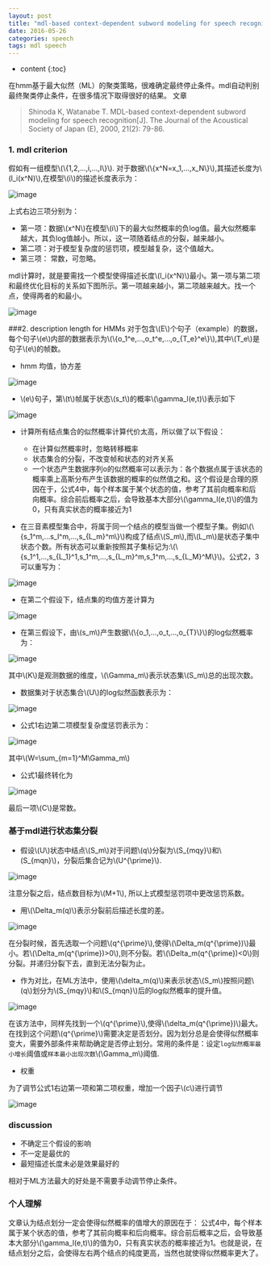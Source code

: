 ```yaml
---
layout: post
title: "mdl-based context-dependent subword modeling for speech recognition"
date: 2016-05-26
categories: speech
tags: mdl speech
---
```


* content
{:toc}


在hmm基于最大似然（ML）的聚类策略，很难确定最终停止条件。mdl自动判别最终聚类停止条件，在很多情况下取得很好的结果。
文章




> Shinoda K, Watanabe T. MDL-based context-dependent subword modeling for speech recognition[J]. The Journal of the Acoustical Society of Japan (E), 2000, 21(2): 79-86.

### 1. mdl criterion

假如有一组模型\\(\\{1,2,...,i,...,I\\}\\). 对于数据\\(\\{x^N=x_1,...,x_N\\}\\),其描述长度为\\(l_i(x^N)\\),在模型\\(i\\)的描述长度表示为：

![image](http://vsooda.github.io/assets/mdl/eq1.png)

上式右边三项分别为：

* 第一项：数据\\(x^N\\)在模型\\(i\\)下的最大似然概率的负log值。最大似然概率越大，其负log值越小。所以，这一项随着结点的分裂，越来越小。
* 第二项：对于模型复杂度的惩罚项，模型越复杂，这个值越大。
* 第三项： 常数，可忽略。

mdl计算时，就是要需找一个模型使得描述长度\\(l_i(x^N)\\)最小。第一项与第二项和最终优化目标的关系如下图所示。第一项越来越小，第二项越来越大。找一个点，使得两者的和最小。

![image](http://vsooda.github.io/assets/mdl/mdl.png)

###2. description length for HMMs
对于包含\\(E\\)个句子（example）的数据，每个句子\\(e\\)内部的数据表示为\\(\\{o_1^e,...,o_t^e,...,o_{T_e}^e\\}\\),其中\\(T_e\\)是句子\\(e\\)的帧数。


* hmm 均值，协方差

![image](http://vsooda.github.io/assets/mdl/eq2_3.png)

* \\(e\\)句子，第\\(t\\)帧属于状态\\(s_t\\)的概率\\(\gamma_l(e,t)\\)表示如下

![image](http://vsooda.github.io/assets/mdl/eq4.png)


* 计算所有结点集合的似然概率计算代价太高，所以做了以下假设：

	* 在计算似然概率时，忽略转移概率
	* 状态集合的分裂，不改变帧和状态的对齐关系
	* 一个状态产生数据序列o的似然概率可以表示为：各个数据点属于该状态的概率乘上高斯分布产生该数据的概率的似然值之和。这个假设是合理的原因在于，公式4中，每个样本属于某个状态的值，参考了其前向概率和后向概率。综合前后概率之后，会导致基本大部分\\(\gamma_l(e,t)\\)的值为0，只有真实状态的概率接近为1

* 在三音素模型集合中，将属于同一个结点的模型当做一个模型子集。例如\\(\\{s_1^m,...s_l^m,...,s_{L_m}^m\\}\\)构成了结点\\(S_m\\),而\\(L_m\\)是状态子集中状态个数。所有状态可以重新按照其子集标记为:\\(\\{s_1^1,...,s_{L_1}^1,s_1^m,...,s_{L_m}^m,s_1^m,...,s_{L_M}^M\\}\\)。公式2，3可以重写为：

![image](http://vsooda.github.io/assets/mdl/eq5_7.png)

* 在第二个假设下，结点集的均值方差计算为

![image](http://vsooda.github.io/assets/mdl/eq8_10.png)

* 在第三假设下，由\\(s_m\\)产生数据\\(\\{o_1,...,o_t,...,o_{T\}\\}\\)的log似然概率为：

![image](http://vsooda.github.io/assets/mdl/eq11_12.png)

其中\\(K\\)是观测数据的维度，\\(\Gamma_m\\)表示状态集\\(S_m\\)总的出现次数。

* 数据集对于状态集合\\(U\\)的log似然函数表示为：

![image](http://vsooda.github.io/assets/mdl/eq14.png)

* 公式1右边第二项模型复杂度惩罚表示为：


![image](http://vsooda.github.io/assets/mdl/eq15.png)

其中\\(W=\sum_{m=1}^M\Gamma_m\\)

* 公式1最终转化为

![image](http://vsooda.github.io/assets/mdl/eq16.png)

最后一项\\(C\\)是常数。

### 基于mdl进行状态集分裂

* 假设\\(U\\)状态中结点\\(S_m\\)对于问题\\(q\\)分裂为\\(S_{mqy}\\)和\\(S_{mqn}\\)，分裂后集合记为\\(U^{\prime}\\).

![image](http://vsooda.github.io/assets/mdl/eq17.png)

注意分裂之后，结点数目标为\\(M+1\\), 所以上式模型惩罚项中更改惩罚系数。

* 用\\(\Delta_m(q)\\)表示分裂前后描述长度的差。

![image](http://vsooda.github.io/assets/mdl/eq18.png)

在分裂时候，首先选取一个问题\\(q^{\prime}\\),使得\\(\Delta_m(q^{\prime})\\)最小。若\\(\Delta_m(q^{\prime})>0\\),则不分裂。若\\(\Delta_m(q^{\prime})<0\\)则分裂。并递归分裂下去，直到无法分裂为止。

* 作为对比，在ML方法中，使用\\(\delta_m(q)\\)来表示状态\\(S_m\\)按照问题\\(q\\)划分为\\(S_{mqy}\\)和\\(S_{mqn}\\)后的log似然概率的提升值。

![image](http://vsooda.github.io/assets/mdl/eq19.png)

在该方法中，同样先找到一个\\(q^{\prime}\\),使得\\(\delta_m(q^{\prime})\\)最大。在找到这个问题\\(q^{\prime}\\)需要决定是否划分。因为划分总是会使得似然概率变大，需要外部条件来帮助确定是否停止划分。常用的条件是：设定`log似然概率最小增长`阈值或`样本最小出现次数`\\(\Gamma_m\\)阈值.


* 权重

为了调节公式1右边第一项和第二项权重，增加一个因子\\(c\\)进行调节

![image](http://vsooda.github.io/assets/mdl/eq20.png)

### discussion
* 不确定三个假设的影响
* 不一定是最优的
* 最短描述长度未必是效果最好的

相对于ML方法最大的好处是不需要手动调节停止条件。

### 个人理解
文章认为结点划分一定会使得似然概率的值增大的原因在于：
公式4中，每个样本属于某个状态的值，参考了其前向概率和后向概率。综合前后概率之后，会导致基本大部分\\(\gamma_l(e,t)\\)的值为0，只有真实状态的概率接近为1。也就是说，在结点划分之后，会使得左右两个结点的纯度更高，当然也就使得似然概率更大了。






<script type="text/javascript" src="http://cdn.mathjax.org/mathjax/latest/MathJax.js?config=default"></script>
